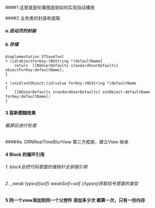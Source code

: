 ####1 这里就是轮番图底层如何实现自动播放

####2 业务类的封装和提取

##### a.启动页的封装
##### b.存储
```
@implementation STSaveTool
+ (id)objectForKey:(NSString *)defaultName{
    return  [[NSUserDefaults standardUserDefaults] objectForKey:defaultName];
}

+ (void)setObject:(id)value forKey:(NSString *)defaultName
{
    [[NSUserDefaults standardUserDefaults] setObject:defaultName forKey:defaultName];
}
```
#### 3 高斯模糊效果
###### 截屏后进行处理 
#####a. DRNRealTimeBlurView 第三方框架，建立VIew 继承

#### 4 Block 的循环引用
###### 1. block会把代码里面的强指针全部强引用
###### 2. _weak typeof(self) weakSelf=self //typeof获取括号里面的类型

#### 5 同一个view添加到同一个父控件 添加多少次 都算一次，只有一份内存